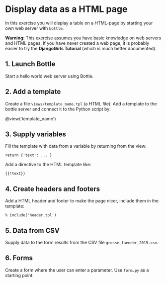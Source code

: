 
# Display data as a HTML page

In this exercise you will display a table on a HTML-page by starting your own web server with `bottle`.

**Warning:** This exercise assumes you have basic knowledge on web servers and HTML pages. If you have never created a web page, it is probably easier to try the **DjangoGirls Tutorial** (which is much better documented). 

## 1. Launch Bottle

Start a hello world web server using Bottle.

## 2. Add a template

Create a file `views/template_name.tpl` (a HTML file).
Add a template to the bottle server and connect it to the Python script by:

   @view('template_name')


## 3. Supply variables

Fill the template with data from a variable by returning from the view:

    return {'text': ... }

Add a directive to the HTML template like:

    {{!text}}


## 4. Create headers and footers

Add a HTML header and footer to make the page nicer, include them in the template:

    % include('header.tpl')

## 5. Data from CSV

Supply data to the form results from the CSV file `grosse_laender_2015.csv`.

## 6. Forms

Create a form where the user can enter a parameter. Use `form.py` as a starting point.
